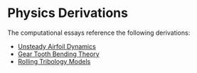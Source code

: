 # Physics Derivations

The computational essays reference the following derivations:

- [Unsteady Airfoil Dynamics](unsteady_aero.md)
- [Gear Tooth Bending Theory](gear_bending.md)
- [Rolling Tribology Models](tribology.md)
